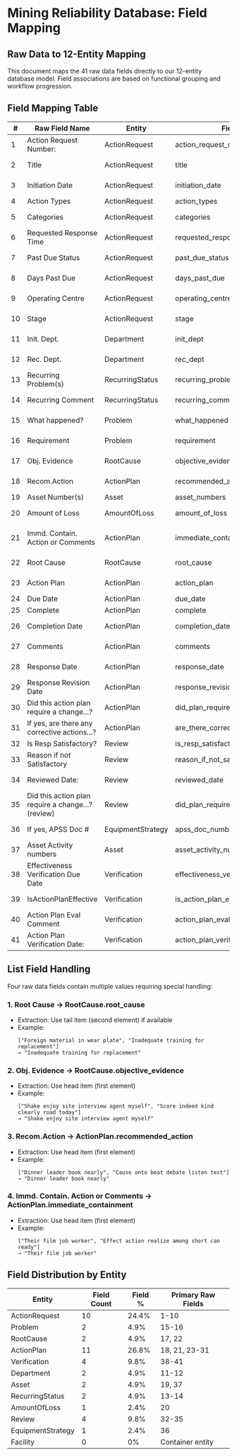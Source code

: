 # Mining Reliability Database: Field Mapping

## Raw Data to 12-Entity Mapping

This document maps the 41 raw data fields directly to our 12-entity database model. Field associations are based on functional grouping and workflow progression.

## Field Mapping Table

| # | Raw Field Name | Entity | Field Name | Data Type | Notes |
|---|---------------|--------|------------|-----------|-------|
| 1 | Action Request Number: | ActionRequest | action_request_number | VARCHAR(50) | Unique identifier |
| 2 | Title | ActionRequest | title | VARCHAR(200) | Summary description |
| 3 | Initiation Date | ActionRequest | initiation_date | DATE | Creation timestamp |
| 4 | Action Types | ActionRequest | action_types | VARCHAR(100) | Classification |
| 5 | Categories | ActionRequest | categories | VARCHAR(100) | Domain categorization |
| 6 | Requested Response Time | ActionRequest | requested_response_time | VARCHAR(50) | Timeline expectation |
| 7 | Past Due Status | ActionRequest | past_due_status | VARCHAR(50) | Timeline status |
| 8 | Days Past Due | ActionRequest | days_past_due | INTEGER | Timeline metric |
| 9 | Operating Centre | ActionRequest | operating_centre | VARCHAR(50) | Location identifier |
| 10 | Stage | ActionRequest | stage | VARCHAR(100) | Workflow state |
| 11 | Init. Dept. | Department | init_dept | VARCHAR(100) | Initiating department |
| 12 | Rec. Dept. | Department | rec_dept | VARCHAR(100) | Receiving department |
| 13 | Recurring Problem(s) | RecurringStatus | recurring_problems | BOOLEAN | Pattern flag |
| 14 | Recurring Comment | RecurringStatus | recurring_comment | TEXT | Pattern description |
| 15 | What happened? | Problem | what_happened | TEXT | Incident description |
| 16 | Requirement | Problem | requirement | TEXT | Success criteria |
| 17 | Obj. Evidence | RootCause | objective_evidence | TEXT | Supporting data (list) |
| 18 | Recom.Action | ActionPlan | recommended_action | TEXT | Suggested fix (list) |
| 19 | Asset Number(s) | Asset | asset_numbers | VARCHAR(100) | Equipment ID |
| 20 | Amount of Loss | AmountOfLoss | amount_of_loss | VARCHAR(100) | Financial impact |
| 21 | Immd. Contain. Action or Comments | ActionPlan | immediate_containment | TEXT | Interim measures (list) |
| 22 | Root Cause | RootCause | root_cause | TEXT | Primary cause (list) |
| 23 | Action Plan | ActionPlan | action_plan | TEXT | Resolution steps |
| 24 | Due Date | ActionPlan | due_date | DATE | Target date |
| 25 | Complete | ActionPlan | complete | BOOLEAN | Status flag |
| 26 | Completion Date | ActionPlan | completion_date | DATE | Actual completion |
| 27 | Comments | ActionPlan | comments | TEXT | Additional notes |
| 28 | Response Date | ActionPlan | response_date | DATE | Initial response |
| 29 | Response Revision Date | ActionPlan | response_revision_date | DATE | Updated response |
| 30 | Did this action plan require a change...? | ActionPlan | did_plan_require_strategy_change | BOOLEAN | Strategy impact |
| 31 | If yes, are there any corrective actions...? | ActionPlan | are_there_corrective_actions_to_update | BOOLEAN | Update flag |
| 32 | Is Resp Satisfactory? | Review | is_resp_satisfactory | BOOLEAN | Quality check |
| 33 | Reason if not Satisfactory | Review | reason_if_not_satisfactory | TEXT | Rejection reason |
| 34 | Reviewed Date: | Review | reviewed_date | DATE | Review timestamp |
| 35 | Did this action plan require a change...? (review) | Review | did_plan_require_change_review | BOOLEAN | Review confirmation |
| 36 | If yes, APSS Doc # | EquipmentStrategy | apss_doc_number | VARCHAR(100) | Reference document |
| 37 | Asset Activity numbers | Asset | asset_activity_numbers | VARCHAR(100) | Related activities |
| 38 | Effectiveness Verification Due Date | Verification | effectiveness_verification_due_date | DATE | Check due date |
| 39 | IsActionPlanEffective | Verification | is_action_plan_effective | BOOLEAN | Effectiveness flag |
| 40 | Action Plan Eval Comment | Verification | action_plan_eval_comment | TEXT | Evaluation notes |
| 41 | Action Plan Verification Date: | Verification | action_plan_verification_date | DATE | Verification date |

## List Field Handling

Four raw data fields contain multiple values requiring special handling:

### 1. Root Cause → RootCause.root_cause
- Extraction: Use tail item (second element) if available
- Example:
  ```
  ["Foreign material in wear plate", "Inadequate training for replacement"] 
  → "Inadequate training for replacement"
  ```

### 2. Obj. Evidence → RootCause.objective_evidence
- Extraction: Use head item (first element)
- Example:
  ```
  ["Shake enjoy site interview agent myself", "Score indeed kind clearly road today"] 
  → "Shake enjoy site interview agent myself"
  ```

### 3. Recom.Action → ActionPlan.recommended_action
- Extraction: Use head item (first element)
- Example:
  ```
  ["Dinner leader book nearly", "Cause onto beat debate listen test"] 
  → "Dinner leader book nearly"
  ```

### 4. Immd. Contain. Action or Comments → ActionPlan.immediate_containment
- Extraction: Use head item (first element)
- Example:
  ```
  ["Their film job worker", "Effect action realize among short can ready"] 
  → "Their film job worker"
  ```

## Field Distribution by Entity

| Entity | Field Count | Field % | Primary Raw Fields |
|--------|-------------|---------|-------------------|
| ActionRequest | 10 | 24.4% | 1-10 |
| Problem | 2 | 4.9% | 15-16 |
| RootCause | 2 | 4.9% | 17, 22 |
| ActionPlan | 11 | 26.8% | 18, 21, 23-31 |
| Verification | 4 | 9.8% | 38-41 |
| Department | 2 | 4.9% | 11-12 |
| Asset | 2 | 4.9% | 19, 37 |
| RecurringStatus | 2 | 4.9% | 13-14 |
| AmountOfLoss | 1 | 2.4% | 20 |
| Review | 4 | 9.8% | 32-35 |
| EquipmentStrategy | 1 | 2.4% | 36 |
| Facility | 0 | 0% | Container entity |